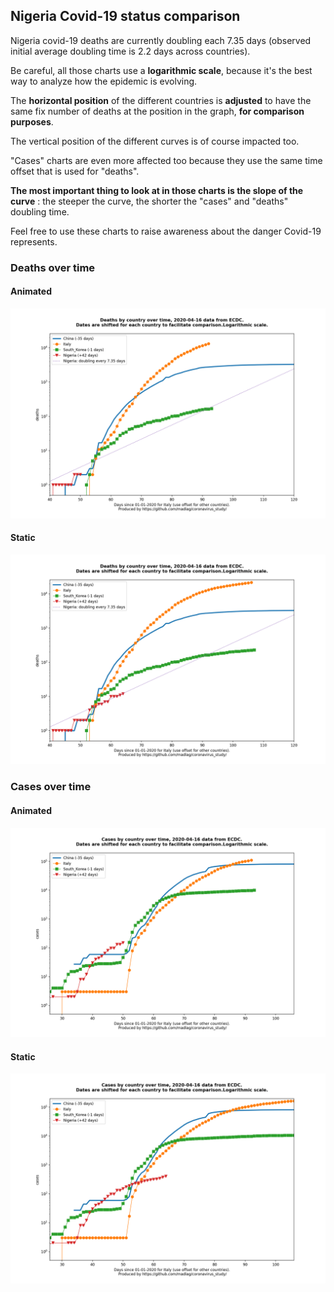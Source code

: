## Nigeria Covid-19 status comparison 

Nigeria covid-19 deaths are currently doubling each 7.35 days (observed initial average doubling time is 2.2 days across countries).



Be careful, all those charts use a **logarithmic scale**, because it's the best way to analyze how the epidemic is evolving.
 
The **horizontal position** of the different countries is **adjusted** to have the same fix number of deaths at the position in the graph, **for comparison purposes**.

The vertical position of the different curves is of course impacted too.

"Cases" charts are even more affected too because they use the same time offset that is used for "deaths".

**The most important thing to look at in those charts is the slope of the curve** : the steeper the curve, the shorter the "cases" and "deaths" doubling time.

Feel free to use these charts to raise awareness about the danger Covid-19 represents. 


 
### Deaths over time
 
#### Animated
![Nigeria covid-19 deaths animated chart](https://raw.githubusercontent.com/madlag/coronavirus_study/master/notebooks/graphs/2020-04-16/countries/Nigeria/2020-04-16_Nigeria_deaths.gif "Nigeria covid-19 deaths animated chart")   
 
#### Static
![Nigeria covid-19 deaths static chart](https://raw.githubusercontent.com/madlag/coronavirus_study/master/notebooks/graphs/2020-04-16/countries/Nigeria/2020-04-16_Nigeria_deaths.png "Nigeria covid-19 deaths static chart")   

 
### Cases over time
 
#### Animated
![Nigeria covid-19 cases animated chart](https://raw.githubusercontent.com/madlag/coronavirus_study/master/notebooks/graphs/2020-04-16/countries/Nigeria/2020-04-16_Nigeria_cases.gif "Nigeria covid-19 cases animated chart")   
 
#### Static
![Nigeria covid-19 cases static chart](https://raw.githubusercontent.com/madlag/coronavirus_study/master/notebooks/graphs/2020-04-16/countries/Nigeria/2020-04-16_Nigeria_cases.png "Nigeria covid-19 cases static chart")   

